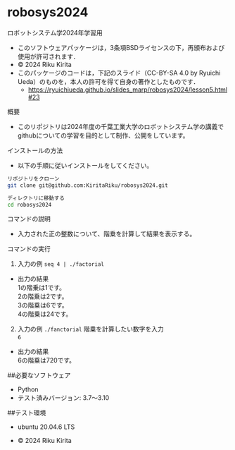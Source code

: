 # robosys2024
ロボットシステム学2024年学習用


- このソフトウェアパッケージは，3条項BSDライセンスの下，再頒布および使用が許可されます．
- © 2024 Riku Kirita
- このパッケージのコードは，下記のスライド（CC-BY-SA 4.0 by Ryuichi Ueda）のものを，本人の許可を得て自身の著作としたものです．
	- https://ryuichiueda.github.io/slides_marp/robosys2024/lesson5.html#23

概要
- このリポジトリは2024年度の千葉工業大学のロボットシステム学の講義で
githubについての学習を目的として制作、公開をしています。

インストールの方法
- 以下の手順に従いインストールをしてください。

```bash
リポジトリをクローン
git clone git@github.com:KiritaRiku/robosys2024.git

ディレクトリに移動する
cd robosys2024
```

コマンドの説明
- 入力された正の整数について、階乗を計算して結果を表示する。

コマンドの実行
 1. 入力の例
```seq 4 | ./factorial```

- 出力の結果  
1の階乗は1です。  
2の階乗は2です。  
3の階乗は6です。  
4の階乗は24です。  

2. 入力の例
```./fanctorial```
階乗を計算したい数字を入力  
```6```

- 出力の結果  
6の階乗は720です。


##必要なソフトウェア
- Python
 - テスト済みバージョン: 3.7～3.10

##テスト環境
 - ubuntu 20.04.6 LTS

+ © 2024 Riku Kirita
